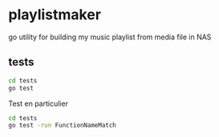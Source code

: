 # playlistmaker
go utility for building my music playlist from media file in NAS


## tests

```bash
cd tests 
go test
```

Test en particulier

```bash
cd tests 
go test -run FunctionNameMatch
```